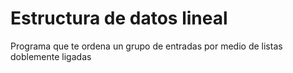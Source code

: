 # Estructura de datos lineal

Programa que te ordena un grupo de entradas por medio de listas doblemente ligadas
